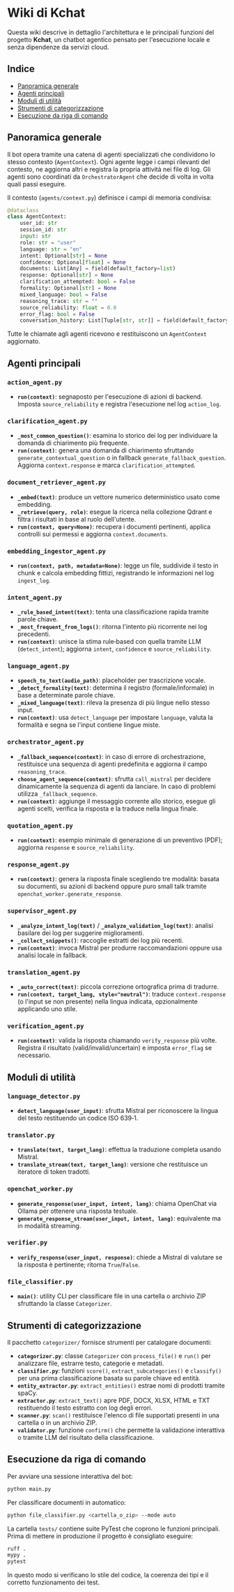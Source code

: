 # Wiki di Kchat

Questa wiki descrive in dettaglio l'architettura e le principali funzioni del progetto **Kchat**, un chatbot agentico pensato per l'esecuzione locale e senza dipendenze da servizi cloud.

## Indice

- [Panoramica generale](#panoramica-generale)
- [Agenti principali](#agenti-principali)
- [Moduli di utilità](#moduli-di-utilità)
- [Strumenti di categorizzazione](#strumenti-di-categorizzazione)
- [Esecuzione da riga di comando](#esecuzione-da-riga-di-comando)

## Panoramica generale

Il bot opera tramite una catena di agenti specializzati che condividono lo stesso contesto (`AgentContext`). Ogni agente legge i campi rilevanti del contesto, ne aggiorna altri e registra la propria attività nei file di log. Gli agenti sono coordinati da `OrchestratorAgent` che decide di volta in volta quali passi eseguire.

Il contesto (`agents/context.py`) definisce i campi di memoria condivisa:

```python
@dataclass
class AgentContext:
    user_id: str
    session_id: str
    input: str
    role: str = "user"
    language: str = "en"
    intent: Optional[str] = None
    confidence: Optional[float] = None
    documents: List[Any] = field(default_factory=list)
    response: Optional[str] = None
    clarification_attempted: bool = False
    formality: Optional[str] = None
    mixed_language: bool = False
    reasoning_trace: str = ""
    source_reliability: float = 0.0
    error_flag: bool = False
    conversation_history: List[Tuple[str, str]] = field(default_factory=list)
```

Tutte le chiamate agli agenti ricevono e restituiscono un `AgentContext` aggiornato.

## Agenti principali

### `action_agent.py`
- **`run(context)`**: segnaposto per l'esecuzione di azioni di backend. Imposta `source_reliability` e registra l'esecuzione nel log `action_log`.

### `clarification_agent.py`
- **`_most_common_question()`**: esamina lo storico dei log per individuare la domanda di chiarimento più frequente.
- **`run(context)`**: genera una domanda di chiarimento sfruttando `generate_contextual_question` o in fallback `generate_fallback_question`. Aggiorna `context.response` e marca `clarification_attempted`.

### `document_retriever_agent.py`
- **`_embed(text)`**: produce un vettore numerico deterministico usato come embedding.
- **`_retrieve(query, role)`**: esegue la ricerca nella collezione Qdrant e filtra i risultati in base al ruolo dell'utente.
- **`run(context, query=None)`**: recupera i documenti pertinenti, applica controlli sui permessi e aggiorna `context.documents`.

### `embedding_ingestor_agent.py`
- **`run(context, path, metadata=None)`**: legge un file, suddivide il testo in chunk e calcola embedding fittizi, registrando le informazioni nel log `ingest_log`.

### `intent_agent.py`
- **`_rule_based_intent(text)`**: tenta una classificazione rapida tramite parole chiave.
- **`_most_frequent_from_logs()`**: ritorna l'intento più ricorrente nei log precedenti.
- **`run(context)`**: unisce la stima rule‑based con quella tramite LLM (`detect_intent`); aggiorna `intent`, `confidence` e `source_reliability`.

### `language_agent.py`
- **`speech_to_text(audio_path)`**: placeholder per trascrizione vocale.
- **`_detect_formality(text)`**: determina il registro (formale/informale) in base a determinate parole chiave.
- **`_mixed_language(text)`**: rileva la presenza di più lingue nello stesso input.
- **`run(context)`**: usa `detect_language` per impostare `language`, valuta la formalità e segna se l'input contiene lingue miste.

### `orchestrator_agent.py`
- **`_fallback_sequence(context)`**: in caso di errore di orchestrazione, restituisce una sequenza di agenti predefinita e aggiorna il campo `reasoning_trace`.
- **`choose_agent_sequence(context)`**: sfrutta `call_mistral` per decidere dinamicamente la sequenza di agenti da lanciare. In caso di problemi utilizza `_fallback_sequence`.
- **`run(context)`**: aggiunge il messaggio corrente allo storico, esegue gli agenti scelti, verifica la risposta e la traduce nella lingua finale.

### `quotation_agent.py`
- **`run(context)`**: esempio minimale di generazione di un preventivo (PDF); aggiorna `response` e `source_reliability`.

### `response_agent.py`
- **`run(context)`**: genera la risposta finale scegliendo tre modalità: basata su documenti, su azioni di backend oppure puro small talk tramite `openchat_worker.generate_response`.

### `supervisor_agent.py`
- **`_analyze_intent_log(text)`** / **`_analyze_validation_log(text)`**: analisi basilare dei log per suggerire miglioramenti.
- **`_collect_snippets()`**: raccoglie estratti dei log più recenti.
- **`run(context)`**: invoca Mistral per produrre raccomandazioni oppure usa analisi locale in fallback.

### `translation_agent.py`
- **`_auto_correct(text)`**: piccola correzione ortografica prima di tradurre.
- **`run(context, target_lang, style="neutral")`**: traduce `context.response` (o l'input se non presente) nella lingua indicata, opzionalmente applicando uno stile.

### `verification_agent.py`
- **`run(context)`**: valida la risposta chiamando `verify_response` più volte. Registra il risultato (valid/invalid/uncertain) e imposta `error_flag` se necessario.

## Moduli di utilità

### `language_detector.py`
- **`detect_language(user_input)`**: sfrutta Mistral per riconoscere la lingua del testo restituendo un codice ISO 639‑1.

### `translator.py`
- **`translate(text, target_lang)`**: effettua la traduzione completa usando Mistral.
- **`translate_stream(text, target_lang)`**: versione che restituisce un iteratore di token tradotti.

### `openchat_worker.py`
- **`generate_response(user_input, intent, lang)`**: chiama OpenChat via Ollama per ottenere una risposta testuale.
- **`generate_response_stream(user_input, intent, lang)`**: equivalente ma in modalità streaming.

### `verifier.py`
- **`verify_response(user_input, response)`**: chiede a Mistral di valutare se la risposta è pertinente; ritorna `True`/`False`.

### `file_classifier.py`
- **`main()`**: utility CLI per classificare file in una cartella o archivio ZIP sfruttando la classe `Categorizer`.

## Strumenti di categorizzazione

Il pacchetto `categorizer/` fornisce strumenti per catalogare documenti:

- **`categorizer.py`**: classe `Categorizer` con `process_file()` e `run()` per analizzare file, estrarre testo, categorie e metadati.
- **`classifier.py`**: funzioni `score()`, `extract_subcategories()` e `classify()` per una prima classificazione basata su parole chiave ed entità.
- **`entity_extractor.py`**: `extract_entities()` estrae nomi di prodotti tramite spaCy.
- **`extractor.py`**: `extract_text()` apre PDF, DOCX, XLSX, HTML e TXT restituendo il testo estratto con log degli errori.
- **`scanner.py`**: `scan()` restituisce l'elenco di file supportati presenti in una cartella o in un archivio ZIP.
- **`validator.py`**: funzione `confirm()` che permette la validazione interattiva o tramite LLM del risultato della classificazione.

## Esecuzione da riga di comando

Per avviare una sessione interattiva del bot:

```bash
python main.py
```

Per classificare documenti in automatico:

```bash
python file_classifier.py <cartella_o_zip> --mode auto
```

La cartella `tests/` contiene suite PyTest che coprono le funzioni principali. Prima di mettere in produzione il progetto è consigliato eseguire:

```bash
ruff .
mypy .
pytest
```

In questo modo si verificano lo stile del codice, la coerenza dei tipi e il corretto funzionamento dei test.

